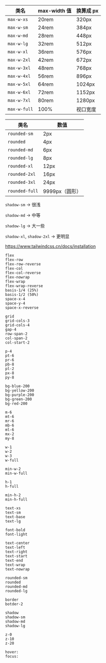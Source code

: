 | 类名         | max-width 值 | 换算成 px |
| ------------ | ------------ | --------- |
| `max-w-xs`   | 20rem        | 320px     |
| `max-w-sm`   | 24rem        | 384px     |
| `max-w-md`   | 28rem        | 448px     |
| `max-w-lg`   | 32rem        | 512px     |
| `max-w-xl`   | 36rem        | 576px     |
| `max-w-2xl`  | 42rem        | 672px     |
| `max-w-3xl`  | 48rem        | 768px     |
| `max-w-4xl`  | 56rem        | 896px     |
| `max-w-5xl`  | 64rem        | 1024px    |
| `max-w-6xl`  | 72rem        | 1152px    |
| `max-w-7xl`  | 80rem        | 1280px    |
| `max-w-full` | 100%         | 视口宽度  |

| 类名           | 数值           |
| -------------- | -------------- |
| `rounded-sm`   | 2px            |
| `rounded`      | 4px            |
| `rounded-md`   | 6px            |
| `rounded-lg`   | 8px            |
| `rounded-xl`   | 12px           |
| `rounded-2xl`  | 16px           |
| `rounded-3xl`  | 24px           |
| `rounded-full` | 9999px（圆形） |

`shadow-sm` → 很浅

`shadow-md` → 中等

`shadow-lg` → 大一些

`shadow-xl`, `shadow-2xl` → 更明显

https://www.tailwindcss.cn/docs/installation

```
flex
flex-row
flex-row-reverse
flex-col
flex-col-reverse
flex-nowrap
flex-wrap
flex-wrap-reverse
basis-1/4 (25%)
basis-1/2 (50%)
space-x-4
space-y-4
space-x-reverse

grid
grid-cols-3
grid-cols-4
gap-4
row-span-2
col-span-2
col-start-2

p-4
pt-6
pr-6
pb-8
pl-2
px-8
py-8

bg-blue-200
bg-yellow-200
bg-purple-200
bg-green-200
bg-red-200

m-6
mt-6
mr-6
mb-6
ml-6
mx-2
my-8

w-1
w-2
w-3
w-full

min-w-2
min-w-full

h-1
h-full

min-h-2
min-h-full

text-xs
text-sm
text-base
text-lg

font-bold
font-light

text-center
text-left
text-right
text-start
text-end
text-wrap
text-nowrap

rounded-sm
rounded
rounded-md
rounded-lg

border
botder-2

shadow
shadow-sm
shadow-md
shadow-lg

z-0
z-10
z-20

hover:
focus:
```

